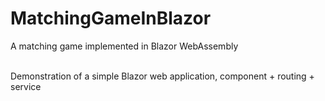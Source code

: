 # MatchingGameInBlazor 

A matching game implemented in Blazor WebAssembly

<br />
Demonstration of a simple Blazor web application, component + routing + service

